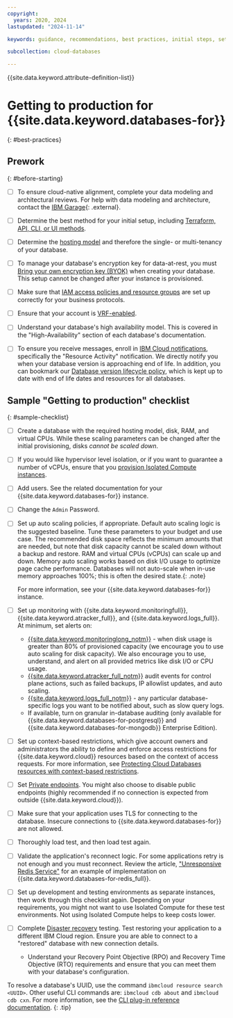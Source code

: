 ```yaml
---
copyright:
  years: 2020, 2024
lastupdated: "2024-11-14"

keywords: guidance, recommendations, best practices, initial steps, setup

subcollection: cloud-databases

---
```


{{site.data.keyword.attribute-definition-list}}

# Getting to production for {{site.data.keyword.databases-for}}
{: #best-practices}

## Prework
{: #before-starting}

- [ ] To ensure cloud-native alignment, complete your data modeling and architectural reviews. For help with data modeling and architecture, contact the [IBM Garage](https://www.ibm.com/garage){: .external}.
- [ ] Determine the best method for your initial setup, including [Terraform, API, CLI, or UI methods](/docs/cloud-databases?topic=cloud-databases-getting-started-cdb-provision-instance).
- [ ] Determine the [hosting model](/docs/cloud-databases?topic=cloud-databases-hosting-models&interface=ui) and therefore the single- or multi-tenancy of your database. 
- [ ] To manage your database's encryption key for data-at-rest, you must [Bring your own encryption key (BYOK)](/docs/cloud-databases?topic=cloud-databases-key-protect) when creating your database. This setup cannot be changed after your instance is provisioned.
- [ ] Make sure that [IAM access policies and resource groups](/docs/account?topic=account-iamoverview) are set up correctly for your business protocols.
- [ ] Ensure that your account is [VRF-enabled](/docs/account?topic=account-vrf-service-endpoint#before-service-endpoint-enablement).
- [ ] Understand your database's high availability model. This is covered in the "High-Availability" section of each database's documentation.
- [ ] To ensure you receive messages, enroll in [IBM Cloud notifications](/docs/account?topic=account-email-prefs), specifically the "Resource Activity" notification. We directly notify you when your database version is approaching end of life. In addition, you can bookmark our [Database version lifecycle policy](/docs/cloud-databases?topic=cloud-databases-versioning-policy), which is kept up to date with end of life dates and resources for all databases.


## Sample "Getting to production" checklist
{: #sample-checklist}

- [ ] Create a database with the required hosting model, disk, RAM, and virtual CPUs. While these scaling parameters can be changed after the initial provisioning, disks *cannot be scaled down*.
- [ ] If you would like hypervisor level isolation, or if you want to guarantee a number of vCPUs, ensure that you [provision Isolated Compute instances](/docs/cloud-databases?topic=cloud-databases-getting-started-cdb-provision-instance).
- [ ] Add users. See the related documentation for your {{site.data.keyword.databases-for}} instance.
- [ ] Change the `Admin` Password.
- [ ] Set up auto scaling policies, if appropriate.
   Default auto scaling logic is the suggested baseline. Tune these parameters to your budget and use case. The recommended disk space reflects the minimum amounts that are needed, but note that disk capacity cannot be scaled down without a backup and restore. RAM and virtual CPUs (vCPUs) can scale up and down. Memory auto scaling works based on disk I/O usage to optimize page cache performance. Databases will not auto-scale when in-use memory approaches 100%; this is often the desired state.{: .note}

   For more information, see your {{site.data.keyword.databases-for}} instance.
- [ ] Set up monitoring with {{site.data.keyword.monitoringfull}}, {{site.data.keyword.atracker_full}}, and {{site.data.keyword.logs_full}}. At minimum, set alerts on:
   * [{{site.data.keyword.monitoringlong_notm}}](/docs/monitoring) - when disk usage is greater than 80% of provisioned capacity (we encourage you to use auto scaling for disk capacity). We also encourage you to use, understand, and alert on all provided metrics like disk I/O or CPU usage.
   * [{{site.data.keyword.atracker_full_notm}}](/docs/cloud-databases?topic=cloud-databases-at_events) audit events for control plane actions, such as failed backups, IP allowlist updates, and auto scaling.
   * [{{site.data.keyword.logs_full_notm}}](/docs/cloud-databases?topic=cloud-databases-logging) - any particular database-specific logs you want to be notified about, such as slow query logs.
   * If available, turn on granular in-database auditing (only available for {{site.data.keyword.databases-for-postgresql}} and {{site.data.keyword.databases-for-mongodb}} Enterprise Edition).
- [ ] Set up context-based restrictions, which give account owners and administrators the ability to define and enforce access restrictions for {{site.data.keyword.cloud}} resources based on the context of access requests. For more information, see [Protecting Cloud Databases resources with context-based restrictions](/docs/cloud-databases?topic=cloud-databases-cbr).
- [ ] Set [Private endpoints](/docs/cloud-databases?topic=cloud-databases-service-endpoints#private-endpoints). You might also choose to disable public endpoints (highly recommended if no connection is expected from outside {{site.data.keyword.cloud}}).
- [ ] Make sure that your application uses TLS for connecting to the database. Insecure connections to {{site.data.keyword.databases-for}} are not allowed.
- [ ] Thoroughly load test, and then load test again.
- [ ] Validate the application's reconnect logic. For some applications retry is not enough and you must reconnect. Review the article, ["Unresponsive Redis Service"](https://developer.ibm.com/articles/error-detection-and-handling-with-redis/) for an example of implementation on {{site.data.keyword.databases-for-redis_full}}.
- [ ] Set up development and testing environments as separate instances, then work through this checklist again. Depending on your requirements, you might not want to use Isolated Compute for these test environments. Not using Isolated Compute helps to keep costs lower.
- [ ] Complete [Disaster recovery](/docs/cloud-databases?topic=cloud-databases-ha-dr) testing. Test restoring your application to a different IBM Cloud region. Ensure you are able to connect to a "restored" database with new connection details.
    * Understand your Recovery Point Objective (RPO) and Recovery Time Objective (RTO) requirements and ensure that you can meet them with your database's configuration.

To resolve a database's UUID, use the command `ibmcloud resource search <UUID>`. Other useful CLI commands are: `ibmcloud cdb about` and `ibmcloud cdb cxn`. For more information, see the [CLI plug-in reference documentation](/docs/cloud-databases?topic=cloud-databases-icd-cli).
{: .tip}

